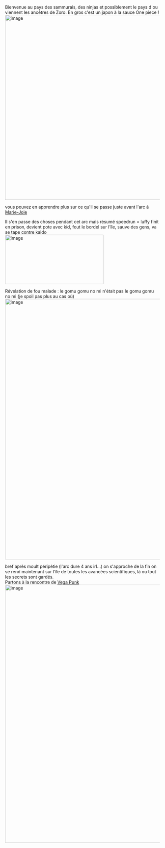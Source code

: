 Bienvenue au pays des sammurais, des ninjas et possiblement le pays d'ou viennent les ancêtres de Zoro.
En gros c'est un japon à la sauce One piece !  
<img width="900" height="600" alt="image" src="https://github.com/user-attachments/assets/f9b5cf04-3be8-4c47-81f8-57c0b1b02268" />

vous pouvez en apprendre plus sur ce qu'il se passe juste avant l'arc à [Marie-Joie](https://github.com/Enlawn/TP2---labyrinth/blob/main/Reverie%20%C3%A0%20Marie-Joie.md)








Il s'en passe des choses pendant cet arc mais résumé speedrun = luffy finit en prison, devient pote avec kid, fout le bordel sur l'île, sauve des gens, va se tape contre kaido  
<img width="320" height="160" alt="image" src="https://github.com/user-attachments/assets/c710cc4d-bede-4084-b8d8-fa4d32339e1b" />

Révelation de fou malade : le gomu gomu no mi n'était pas le gomu gomu no mi (je spoil pas plus au cas où)  
<img width="687" height="845" alt="image" src="https://github.com/user-attachments/assets/15aada1d-6f1e-4275-b7a4-730cb0602992" />


bref après moult péripétie (l'arc dure 4 ans irl...) on s'approche de la fin 
on se rend maintenant sur l'île de toutes les avancées scientifiques, là ou tout les secrets sont gardés.  
Partons à la rencontre de [Vega Punk](https://github.com/Enlawn/TP2---labyrinth/blob/main/EGGhead%20Island.md)
<img width="763" height="837" alt="image" src="https://github.com/user-attachments/assets/fc58c082-3484-4ce9-8f51-ec3eef1841bb" />














<!-- made by enlawn (AB) -->
